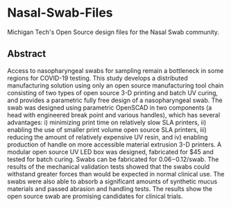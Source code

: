# Nasal-Swab-Files
Michigan Tech's Open Source design files for the Nasal Swab community.

## Abstract
Access to nasopharyngeal swabs for sampling remain a bottleneck in some regions for COVID-19 testing. This study develops a distributed manufacturing solution using only an open source manufacturing tool chain consisting of two types of open source 3-D printing and batch UV curing, and provides a parametric fully free design of a nasopharyngeal swab. The swab was designed using parametric OpenSCAD in two components (a head with engineered break point and various handles), which has several advantages: i) minimizing print time on relatively slow SLA printers, ii) enabling the use of smaller print volume open source SLA printers, iii) reducing the amount of relatively expensive UV resin, and iv) enabling production of handle on more accessible material extrusion 3-D printers. A modular open source UV LED box was designed, fabricated for $45 and tested for batch curing. Swabs can be fabricated for $0.06-$0.12/swab. The results of the mechanical validation tests showed that the swabs could withstand greater forces than would be expected in normal clinical use. The swabs were also able to absorb a significant amounts of synthetic mucus materials and passed abrasion and handling tests. The results show the open source swab are promising candidates for clinical trials.
